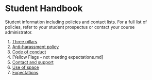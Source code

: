 # Student Handbook

Student information including policies and contact lists. For a full list of policies, refer to your student prospectus or contact your course administrator.

1. [Three pillars](three-pillars.md)  
2. [Anti-harassment policy](anti-harassment-policy.md)  
3. [Code of conduct](code-of-conduct.md)  
4. [Yellow Flags - not meeting expectations.md]
5. [Contact and support](contact-and-support.md)
6. [Use of space](use-of-space.md)
7. [Expectations](expectations.md)


